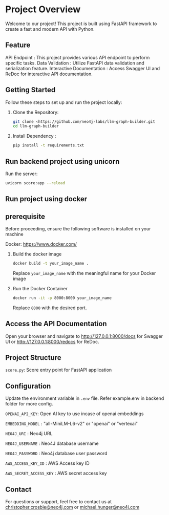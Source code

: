 # Project Overview

Welcome to our project! This project is built using FastAPI framework to create a fast and modern API with Python.

## Feature

API Endpoint : This project provides various API endpoint to perform specific tasks.
Data Validation : Utilize FastAPI data validation and serialization feature.
Interactive Documentation : Access Swagger UI and ReDoc for interactive API documentation.

## Getting Started

Follow these steps to set up and run the project locally:

1. Clone the Repository:

    ```sh
    git clone <https://github.com/neo4j-labs/llm-graph-builder.git
    cd llm-graph-builder
    ```

2. Install Dependency :

    ```sh
    pip install -t requirements.txt
    ```

## Run backend project using unicorn

Run the server:

```sh
uvicorn score:app --reload
```

## Run project using docker

## prerequisite

Before proceeding, ensure the following software is installed on your machine

Docker: <https://www.docker.com/>

1. Build the docker image

    ```sh
    docker build -t your_image_name .
    ```

    Replace `your_image_name` with the meaningful name for your Docker image

2. Run the Docker Container

    ```sh
    docker run -it -p 8000:8000 your_image_name
    ```

    Replace `8000` with the desired port.

## Access the API Documentation

Open your browser and navigate to
<http://127.0.0.1:8000/docs> for Swagger UI or
<http://127.0.0.1:8000/redocs> for ReDoc.

## Project Structure

`score.py`: Score entry point for FastAPI application

## Configuration

Update the environment variable in `.env` file. Refer example.env in backend folder for more config.

`OPENAI_API_KEY`: Open AI key to use incase of openai embeddings

`EMBEDDING_MODEL` : "all-MiniLM-L6-v2" or "openai" or "vertexai"

`NEO4J_URI` : Neo4j URL

`NEO4J_USERNAME` : Neo4J database username

`NEO4J_PASSWORD` : Neo4j database user password

`AWS_ACCESS_KEY_ID` : AWS Access key ID

`AWS_SECRET_ACCESS_KEY` : AWS secret access key

## Contact

For questions or support, feel free to contact us at <christopher.crosbie@neo4j.com> or <michael.hunger@neo4j.com>
